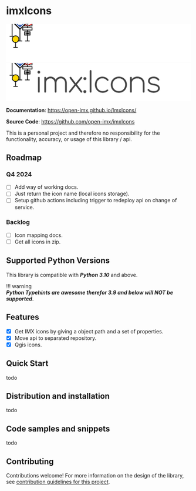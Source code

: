 # imxIcons

![imxInsights logo](https://raw.githubusercontent.com/open-imx/imxIcons/main/docs/assets/logo.svg#only-dark#gh-dark-mode-only)
![imxInsights logo](https://raw.githubusercontent.com/open-imx/imxIcons/main/docs/assets/logo-light.svg#only-light#gh-light-mode-only)


**Documentation**: <a href="https://open-imx.github.io/imxInsights/" target="_blank">https://open-imx.github.io/ImxIcons/</a>

**Source Code**: <a href="https://github.com/open-imx/imxInsights" target="_blank">https://github.com/open-imx/imxIcons</a>

This is a personal project and therefore no responsibility for the functionality, accuracy, or usage of this library / api.

## Roadmap

###  Q4 2024
- [ ] Add way of working docs.
- [ ] Just return the icon name (local icons storage).
- [ ] Setup github actions including trigger to redeploy api on change of service. 
  
### Backlog
- [ ] Icon mapping docs.
- [ ] Get all icons in zip.

## Supported Python Versions
This library is compatible with ***Python 3.10*** and above. 

!!! warning  
    ***Python Typehints are awesome therefor 3.9 and below will NOT be supported***.

## Features
- [X] Get IMX icons by giving a object path and a set of properties.
- [X] Move api to separated repository.
- [X] Qgis icons.

## Quick Start
todo

## Distribution and installation
todo

## Code samples and snippets
todo

## Contributing
Contributions welcome! For more information on the design of the library, see [contribution guidelines for this project](CONTRIBUTING.md).

